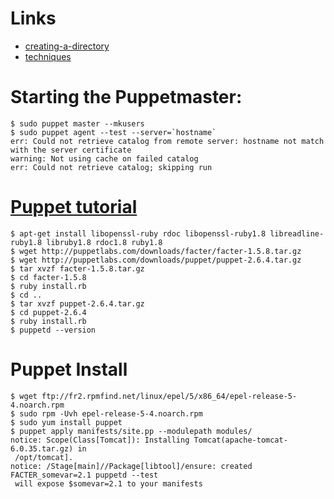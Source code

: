 # Links
- [creating-a-directory](http://www.puppetcookbook.com/posts/creating-a-directory.html)
- [techniques](http://docs.puppetlabs.com/guides/techniques.html)

# Starting the Puppetmaster:
	$ sudo puppet master --mkusers
	$ sudo puppet agent --test --server=`hostname`
	err: Could not retrieve catalog from remote server: hostname not match with the server certificate
	warning: Not using cache on failed catalog
	err: Could not retrieve catalog; skipping run

# [Puppet tutorial](http://bitfieldconsulting.com/puppet-tutorial)
	$ apt-get install libopenssl-ruby rdoc libopenssl-ruby1.8 libreadline-ruby1.8 libruby1.8 rdoc1.8 ruby1.8
	$ wget http://puppetlabs.com/downloads/facter/facter-1.5.8.tar.gz
	$ wget http://puppetlabs.com/downloads/puppet/puppet-2.6.4.tar.gz
	$ tar xvzf facter-1.5.8.tar.gz
	$ cd facter-1.5.8
	$ ruby install.rb
	$ cd ..
	$ tar xvzf puppet-2.6.4.tar.gz
	$ cd puppet-2.6.4
	$ ruby install.rb
	$ puppetd --version

# Puppet Install
	$ wget ftp://fr2.rpmfind.net/linux/epel/5/x86_64/epel-release-5-4.noarch.rpm
	$ sudo rpm -Uvh epel-release-5-4.noarch.rpm
	$ sudo yum install puppet
	$ puppet apply manifests/site.pp --modulepath modules/
	notice: Scope(Class[Tomcat]): Installing Tomcat(apache-tomcat-6.0.35.tar.gz) in
	 /opt/tomcat].
	notice: /Stage[main]//Package[libtool]/ensure: created
	FACTER_somevar=2.1 puppetd --test
	 will expose $somevar=2.1 to your manifests



